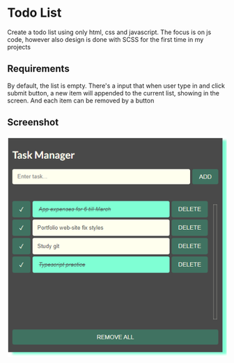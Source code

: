 # Todo List

Create a todo list using only html, css and javascript. The focus is on js code, however also design is done with SCSS for the first time in my projects

## Requirements

By default, the list is empty. There's a input that when user type in and click submit button, a new item will appended to the current list, showing in the screen. And each item can be removed by a button

## Screenshot

![todo list](assets/todo.PNG)

